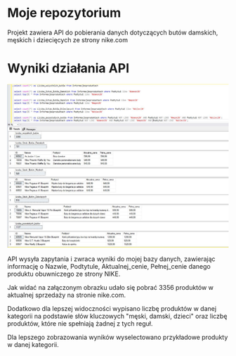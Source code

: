 # Moje repozytorium
Projekt zawiera API do pobierania danych dotyczących butów damskich, męskich i dziecięcych ze strony nike.com

# Wyniki działania API
![Example Image](wynik_scrapowania_nike.JPG)

API wysyła zapytania i zwraca wyniki do mojej bazy danych, zawierając informację o Nazwie, Podtytule, Aktualnej_cenie, Pełnej_cenie danego produktu obuwniczego ze strony NIKE.

Jak widać na załączonym obrazku udało się pobrać 3356 produktów w aktualnej sprzedaży na stronie nike.com. 

Dodatkowo dla lepszej widoczności wypisano liczbę produktów w danej kategorii na podstawie słów kluczowych "męski, damski, dzieci" oraz liczbę produktów, które nie spełniają żadnej z tych reguł.

Dla lepszego zobrazowania wyników wyselectowano przykładowe produkty w danej kategorii.
